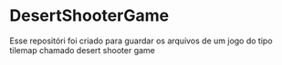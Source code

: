 # DesertShooterGame
Esse repositóri foi criado para guardar os arquivos de um jogo do tipo tilemap chamado desert shooter game
